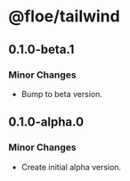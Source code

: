 # @floe/tailwind

## 0.1.0-beta.1

### Minor Changes

- Bump to beta version.

## 0.1.0-alpha.0

### Minor Changes

- Create initial alpha version.

